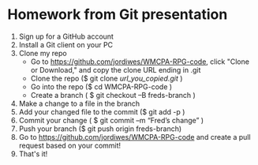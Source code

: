 Homework from Git presentation
============

1. Sign up for a GitHub account
2. Install a Git client on your PC
3. Clone my repo
    * Go to https://github.com/jordiwes/WMCPA-RPG-code, click "Clone or Download," and copy the clone URL ending in .git
    * Clone the repo ($ git clone *url_you_copied.git* )
    * Go into the repo ($ cd WMCPA-RPG-code )
    * Create a branch ( $ git checkout –B freds-branch )
4. Make a change to a file in the branch
5. Add your changed file to the commit ($ git add -p ) 
6. Commit your change ( $ git commit –m “Fred’s change” )
7. Push your branch ($ git push origin freds-branch)
8. Go to https://github.com/jordiwes/WMCPA-RPG-code and create a pull request based on your commit!
9. That's it!

